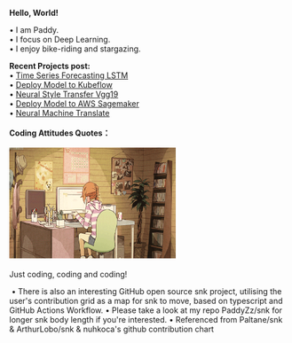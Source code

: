 **Hello, World!** <br>

• I am Paddy. <br>
• I focus on Deep Learning. <br>
• I enjoy bike-riding and stargazing. <br>
<!--<img  align="left" src="3.svg" alt="Alt text" width="250" height="150"> -->
**Recent Projects post:** <br>
• [Time Series Forecasting LSTM]() <br>
• [Deploy Model to Kubeflow]() <br>
• [Neural Style Transfer Vgg19](https://paddyzz.github.io/projects/neural_style_transfer/) <br>
• [Deploy Model to AWS Sagemaker](wwwww) <br>
• [Neural Machine Translate]() <br>
<br>
**Coding Attitudes Quotes：** <br>
<br>
<img src="/svg/1.gif" alt="Alt text" width="300" height="200"> <br>
<br>
Just coding, coding and coding!



<picture>  
 <source media="(prefers-color-scheme: dark)" srcset="https://raw.githubusercontent.com/PaddyZz/PaddyZz/output/github-contribution-grid-snake-dark.svg" />
 <img>
</picture>
• There is also an interesting GitHub open source snk project, utilising the user's contribution grid as a map for snk to move, based on typescript and GitHub Actions Workflow.
• Please take a look at my repo PaddyZz/snk for longer snk body length if you're interested.
• Referenced from Paltane/snk & ArthurLobo/snk & nuhkoca's github contribution chart 

